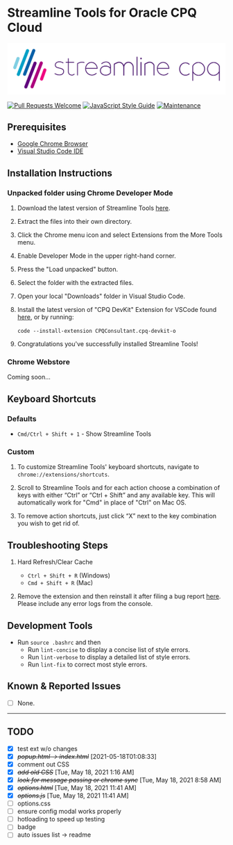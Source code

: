 # Streamline Tools for Oracle CPQ Cloud

![Streamline Tools](images/SLCPQ_LOGO_SITE.png)

[![Pull Requests Welcome](https://img.shields.io/badge/PRs-welcome-brightgreen.svg?style=flat)](https://github.com/loganbek/streamlineTools/pulls)
[![JavaScript Style Guide](https://img.shields.io/badge/code_style-standard-brightgreen.svg)](https://standardjs.com)
[![Maintenance](https://img.shields.io/badge/Maintained%3F-yes-green.svg)](https://github.com/loganbek/streamlineTools/graphs/commit-activity)

<!-- ![Available in Chrome Webstore](images/chrome-webstore.svg)
![Available as a Firefox Browser ADD-ON](images/firefox-add-ons.svg) -->

## Prerequisites

- [Google Chrome Browser](https://www.google.com/chrome/)
- [Visual Studio Code IDE](https://code.visualstudio.com/Download)

## Installation Instructions

### Unpacked folder using Chrome Developer Mode

1. Download the latest version of Streamline Tools [here](https://github.com/loganbek/streamlineTools/releases).

2. Extract the files into their own directory.

   <!-- 3) Navigate to `chrome://extensions/` in your browser's address bar. -->

3. Click the Chrome menu icon and select Extensions from the More Tools menu.

4. Enable Developer Mode in the upper right-hand corner.

5. Press the "Load unpacked" button.

6. Select the folder with the extracted files.

7. Open your local "Downloads" folder in Visual Studio Code.

   <!-- `code -a ~/Downloads/bigmachines` -->

8. Install the latest version of "CPQ DevKit" Extension for VSCode found [here](https://marketplace.visualstudio.com/items?itemName=CPQConsultant.cpq-devkit-o), or by running:

   `code --install-extension CPQConsultant.cpq-devkit-o`

9. Congratulations you've successfully installed Streamline Tools!

<!-- ### Windows Installation -->

<!-- - Ensure you have downloaded and installed git [here](https://git-scm.com/download/win) -->

### Chrome Webstore

Coming soon...

<!-- - You can add the latest version of Streamline Tools [here](placeholder). -->

<!-- ## Tips, Tricks, & Shortcuts -->

## Keyboard Shortcuts

### Defaults

- `Cmd/Ctrl + Shift + 1` - Show Streamline Tools

<!-- - `TBD` - Unload BML
- `TBD` - Load BML -->

### Custom

1. To customize Streamline Tools' keyboard shortcuts, navigate to `chrome://extensions/shortcuts`.

2. Scroll to Streamline Tools and for each action choose a combination of keys with either “Ctrl” or “Ctrl + Shift” and any available key. This will automatically work for "Cmd" in place of "Ctrl" on Mac OS.

3. To remove action shortcuts, just click “X” next to the key combination you wish to get rid of.

## Troubleshooting Steps

1. Hard Refresh/Clear Cache

   - `Ctrl + Shift + R` (Windows)
   - `Cmd + Shift + R` (Mac)

2. Remove the extension and then reinstall it after filing a bug report [here](https://github.com/loganbek/streamlineTools/issues/new?assignees=loganbek&labels=&template=bug_report.md&title=). Please include any error logs from the console.

## Development Tools

- Run `source .bashrc` and then
  - Run `lint-concise` to display a concise list of style errors.
  - Run `lint-verbose` to display a detailed list of style errors.
  - Run `lint-fix` to correct most style errors.

## Known & Reported Issues

- [ ] None.

  <!-- <https://github.com/marketplace/actions/auto-issue-list-in-readme> -->

---

## TODO

- [x] test ext w/o changes
- [x] ~~_*popup.html -> index.html*_~~ [2021-05-18T01:08:33]
- [x] comment out CSS
- [x] ~~_*add old CSS*_~~ [Tue, May 18, 2021 1:16 AM]
  <!-- ! - [ ] content script code from other basic template? -->
- [x] ~~_look for message passing or chrome sync_~~ [Tue, May 18, 2021 8:58 AM]
- [x] ~~_options.html_~~ [Tue, May 18, 2021 11:41 AM]
- [x] ~~_options.js_~~ [Tue, May 18, 2021 11:41 AM]
- [ ] options.css
- [ ] ensure config modal works properly
- [ ] hotloading to speed up testing
- [ ] badge
- [ ] auto issues list -> readme
